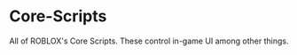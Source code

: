 Core-Scripts
============

All of ROBLOX's Core Scripts. These control in-game UI among other things.
